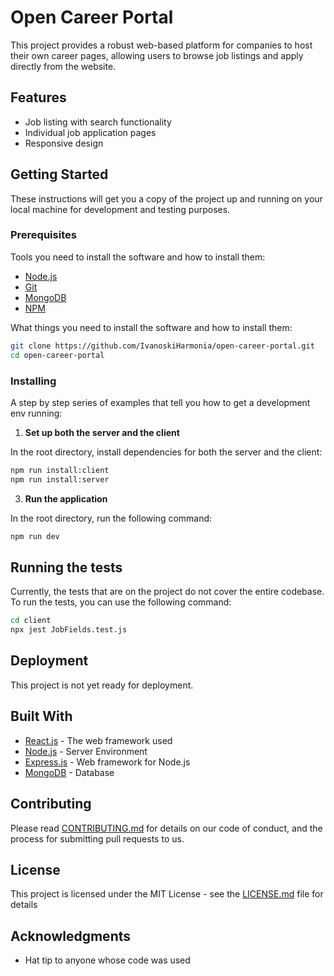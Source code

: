 # Open Career Portal

This project provides a robust web-based platform for companies to host their own career pages, allowing users to browse job listings and apply directly from the website.

## Features

-   Job listing with search functionality
-   Individual job application pages
-   Responsive design

## Getting Started

These instructions will get you a copy of the project up and running on your local machine for development and testing purposes.

### Prerequisites

Tools you need to install the software and how to install them:

-   [Node.js](https://nodejs.org/en/download/)
-   [Git](https://git-scm.com/downloads)
-   [MongoDB](https://www.mongodb.com/try/download/community)
-   [NPM](https://www.npmjs.com/get-npm)

What things you need to install the software and how to install them:

```bash
git clone https://github.com/IvanoskiHarmonia/open-career-portal.git
cd open-career-portal
```

### Installing

A step by step series of examples that tell you how to get a development env running:

1. **Set up both the server and the client**

In the root directory, install dependencies for both the server and the client:

```bash
npm run install:client
npm run install:server
```

3. **Run the application**

In the root directory, run the following command:

```bash
npm run dev
```

## Running the tests

Currently, the tests that are on the project do not cover the entire codebase. To run the tests, you can use the following command:

```bash
cd client
npx jest JobFields.test.js
```

## Deployment

This project is not yet ready for deployment.

## Built With

-   [React.js](https://reactjs.org/) - The web framework used
-   [Node.js](https://nodejs.org/) - Server Environment
-   [Express.js](https://expressjs.com/) - Web framework for Node.js
-   [MongoDB](https://www.mongodb.com/) - Database

## Contributing

Please read [CONTRIBUTING.md](CONTRIBUTING.md) for details on our code of conduct, and the process for submitting pull requests to us.

## License

This project is licensed under the MIT License - see the [LICENSE.md](LICENSE) file for details

## Acknowledgments

-   Hat tip to anyone whose code was used
